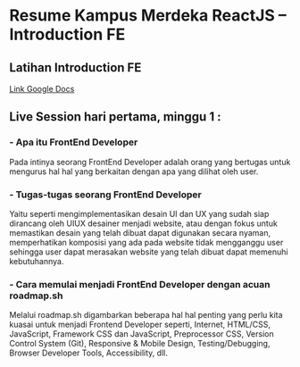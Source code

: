 # Resume Kampus Merdeka ReactJS – Introduction FE

## Latihan Introduction FE
[Link Google Docs](https://docs.google.com/document/d/1xs_YgfKegVJF3Y-AqPEkRJK_YNyhwYCd9g09HN1qPDk/edit?usp=sharing)

## Live Session hari pertama, minggu 1 :
### - Apa itu FrontEnd Developer

Pada intinya seorang FrontEnd Developer adalah orang yang bertugas untuk mengurus hal hal yang berkaitan dengan apa yang dilihat oleh user.

### - Tugas-tugas seorang FrontEnd Developer

Yaitu seperti mengimplementasikan desain UI dan UX yang sudah siap dirancang oleh UIUX desainer menjadi website, atau dengan fokus untuk memastikan desain yang telah dibuat dapat digunakan secara nyaman, memperhatikan komposisi yang ada pada website tidak mengganggu user sehingga user dapat merasakan website yang telah dibuat dapat memenuhi kebutuhannya. 

### - Cara memulai menjadi FrontEnd Developer dengan acuan roadmap.sh

Melalui roadmap.sh digambarkan beberapa hal hal penting yang perlu kita kuasai untuk menjadi Frontend Developer seperti, Internet, HTML/CSS, JavaScript, Framework CSS dan JavaScript, Preprocessor CSS, Version Control System (Git), Responsive & Mobile Design, Testing/Debugging, Browser Developer Tools, Accessibility, dll.


